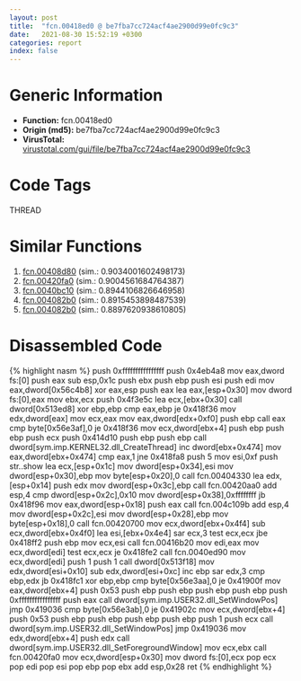 ```yaml
---
layout: post
title:  "fcn.00418ed0 @ be7fba7cc724acf4ae2900d99e0fc9c3"
date:   2021-08-30 15:52:19 +0300
categories: report
index: false
---
```


# Generic Information
- **Function:** fcn.00418ed0
- **Origin (md5):** be7fba7cc724acf4ae2900d99e0fc9c3
- **VirusTotal:** [virustotal.com/gui/file/be7fba7cc724acf4ae2900d99e0fc9c3][virustotal_ref]

# Code Tags
<span class="tag" id="THREAD">THREAD</span>


# Similar Functions

1. [fcn.00408d80][similar_1_ref] (sim.: 0.9034001602498173)
2. [fcn.00420fa0][similar_2_ref] (sim.: 0.9004561684764387)
3. [fcn.0040bc10][similar_3_ref] (sim.: 0.8944106826646958)
4. [fcn.004082b0][similar_4_ref] (sim.: 0.8915453898487539)
5. [fcn.004082b0][similar_5_ref] (sim.: 0.8897620938610805)


# Disassembled Code

{% highlight nasm %}
push 0xffffffffffffffff
push 0x4eb4a8
mov eax,dword fs:[0]
push eax
sub esp,0x1c
push ebx
push ebp
push esi
push edi
mov eax,dword[0x56c4b8]
xor eax,esp
push eax
lea eax,[esp+0x30]
mov dword fs:[0],eax
mov ebx,ecx
push 0x4f3e5c
lea ecx,[ebx+0x30]
call dword[0x513ed8]
xor ebp,ebp
cmp eax,ebp
je 0x418f36
mov edx,dword[eax]
mov ecx,eax
mov eax,dword[edx+0xf0]
push ebp
call eax
cmp byte[0x56e3af],0
je 0x418f36
mov ecx,dword[ebx+4]
push ebp
push ebp
push ecx
push 0x414d10
push ebp
push ebp
call dword[sym.imp.KERNEL32.dll_CreateThread]
inc dword[ebx+0x474]
mov eax,dword[ebx+0x474]
cmp eax,1
jne 0x418fa8
push 5
mov esi,0xf
push str..show
lea ecx,[esp+0x1c]
mov dword[esp+0x34],esi
mov dword[esp+0x30],ebp
mov byte[esp+0x20],0
call fcn.00404330
lea edx,[esp+0x14]
push edx
mov dword[esp+0x3c],ebp
call fcn.00420aa0
add esp,4
cmp dword[esp+0x2c],0x10
mov dword[esp+0x38],0xffffffff
jb 0x418f96
mov eax,dword[esp+0x18]
push eax
call fcn.004c109b
add esp,4
mov dword[esp+0x2c],esi
mov dword[esp+0x28],ebp
mov byte[esp+0x18],0
call fcn.00420700
mov ecx,dword[ebx+0x4f4]
sub ecx,dword[ebx+0x4f0]
lea esi,[ebx+0x4e4]
sar ecx,3
test ecx,ecx
jbe 0x418ff2
push ebp
mov ecx,esi
call fcn.00416b20
mov edi,eax
mov ecx,dword[edi]
test ecx,ecx
je 0x418fe2
call fcn.0040ed90
mov ecx,dword[edi]
push 1
push 1
call dword[0x513f18]
mov edx,dword[esi+0x10]
sub edx,dword[esi+0xc]
inc ebp
sar edx,3
cmp ebp,edx
jb 0x418fc1
xor ebp,ebp
cmp byte[0x56e3aa],0
je 0x41900f
mov eax,dword[ebx+4]
push 0x53
push ebp
push ebp
push ebp
push ebp
push 0xffffffffffffffff
push eax
call dword[sym.imp.USER32.dll_SetWindowPos]
jmp 0x419036
cmp byte[0x56e3ab],0
je 0x41902c
mov ecx,dword[ebx+4]
push 0x53
push ebp
push ebp
push ebp
push ebp
push 1
push ecx
call dword[sym.imp.USER32.dll_SetWindowPos]
jmp 0x419036
mov edx,dword[ebx+4]
push edx
call dword[sym.imp.USER32.dll_SetForegroundWindow]
mov ecx,ebx
call fcn.00420fa0
mov ecx,dword[esp+0x30]
mov dword fs:[0],ecx
pop ecx
pop edi
pop esi
pop ebp
pop ebx
add esp,0x28
ret 
{% endhighlight %}


[similar_1_ref]: /report/fcn.00408d80@0aa2d73a5300dff2412388945614b507
[similar_2_ref]: /report/fcn.00420fa0@be7fba7cc724acf4ae2900d99e0fc9c3
[similar_3_ref]: /report/fcn.0040bc10@0aa2d73a5300dff2412388945614b507
[similar_4_ref]: /report/fcn.004082b0@843c4207147f5bab0e104024677fd9ec
[similar_5_ref]: /report/fcn.004082b0@ba63c5f75a2177720b184529dbf918cf
[virustotal_ref]: https://www.virustotal.com/gui/file/be7fba7cc724acf4ae2900d99e0fc9c3